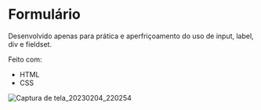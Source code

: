 # Formulário

Desenvolvido apenas para prática e aperfriçoamento do uso de input, label, div e fieldset.

Feito com:
 - HTML
 - CSS

![Captura de tela_20230204_220254](https://user-images.githubusercontent.com/108961361/216796303-3ac91740-6e4a-4387-a17c-3b69498e30c5.png)
